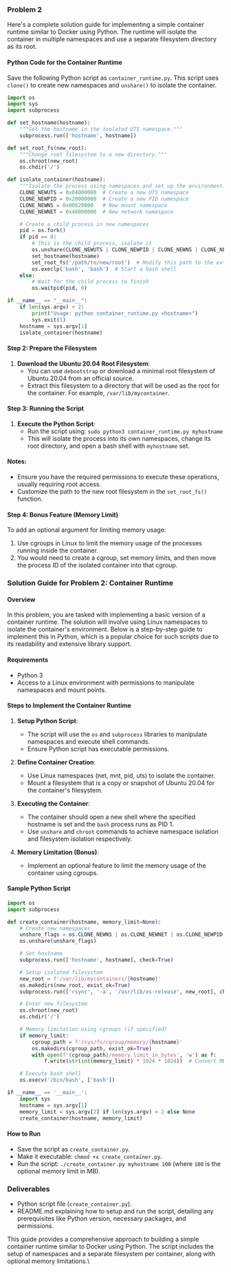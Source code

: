 ### Problem 2

Here's a complete solution guide for implementing a simple container runtime similar to Docker using Python. The runtime will isolate the container in multiple namespaces and use a separate filesystem directory as its root.

#### Python Code for the Container Runtime

Save the following Python script as `container_runtime.py`. This script uses `clone()` to create new namespaces and `unshare()` to isolate the container.

```python
import os
import sys
import subprocess

def set_hostname(hostname):
    """Set the hostname in the isolated UTS namespace."""
    subprocess.run(['hostname', hostname])

def set_root_fs(new_root):
    """Change root filesystem to a new directory."""
    os.chroot(new_root)
    os.chdir('/')

def isolate_container(hostname):
    """Isolate the process using namespaces and set up the environment."""
    CLONE_NEWUTS = 0x04000000  # Create a new UTS namespace
    CLONE_NEWPID = 0x20000000  # Create a new PID namespace
    CLONE_NEWNS = 0x00020000   # New mount namespace
    CLONE_NEWNET = 0x40000000  # New network namespace

    # Create a child process in new namespaces
    pid = os.fork()
    if pid == 0:
        # This is the child process, isolate it
        os.unshare(CLONE_NEWUTS | CLONE_NEWPID | CLONE_NEWNS | CLONE_NEWNET)
        set_hostname(hostname)
        set_root_fs('/path/to/new/root')  # Modify this path to the extracted filesystem
        os.execlp('bash', 'bash')  # Start a bash shell
    else:
        # Wait for the child process to finish
        os.waitpid(pid, 0)

if __name__ == "__main__":
    if len(sys.argv) < 2:
        print("Usage: python container_runtime.py <hostname>")
        sys.exit(1)
    hostname = sys.argv[1]
    isolate_container(hostname)
```

#### Step 2: Prepare the Filesystem
1. **Download the Ubuntu 20.04 Root Filesystem**:
   - You can use `debootstrap` or download a minimal root filesystem of Ubuntu 20.04 from an official source.
   - Extract this filesystem to a directory that will be used as the root for the container. For example, `/var/lib/mycontainer`.

#### Step 3: Running the Script
1. **Execute the Python Script**:
   - Run the script using: `sudo python3 container_runtime.py myhostname`
   - This will isolate the process into its own namespaces, change its root directory, and open a bash shell with `myhostname` set.

#### Notes:
- Ensure you have the required permissions to execute these operations, usually requiring root access.
- Customize the path to the new root filesystem in the `set_root_fs()` function.

#### Step 4: Bonus Feature (Memory Limit)
To add an optional argument for limiting memory usage:
1. Use cgroups in Linux to limit the memory usage of the processes running inside the container.
2. You would need to create a cgroup, set memory limits, and then move the process ID of the isolated container into that cgroup.



### Solution Guide for Problem 2: Container Runtime

#### Overview
In this problem, you are tasked with implementing a basic version of a container runtime. The solution will involve using Linux namespaces to isolate the container's environment. Below is a step-by-step guide to implement this in Python, which is a popular choice for such scripts due to its readability and extensive library support.

#### Requirements
- Python 3
- Access to a Linux environment with permissions to manipulate namespaces and mount points.

#### Steps to Implement the Container Runtime

1. **Setup Python Script**:
   - The script will use the `os` and `subprocess` libraries to manipulate namespaces and execute shell commands.
   - Ensure Python script has executable permissions.

2. **Define Container Creation**:
   - Use Linux namespaces (net, mnt, pid, uts) to isolate the container.
   - Mount a filesystem that is a copy or snapshot of Ubuntu 20.04 for the container's filesystem.

3. **Executing the Container**:
   - The container should open a new shell where the specified hostname is set and the `bash` process runs as PID 1.
   - Use `unshare` and `chroot` commands to achieve namespace isolation and filesystem isolation respectively.

4. **Memory Limitation (Bonus)**:
   - Implement an optional feature to limit the memory usage of the container using cgroups.

#### Sample Python Script

```python
import os
import subprocess

def create_container(hostname, memory_limit=None):
    # Create new namespaces
    unshare_flags = os.CLONE_NEWNS | os.CLONE_NEWNET | os.CLONE_NEWPID | os.CLONE_NEWUTS
    os.unshare(unshare_flags)

    # Set hostname
    subprocess.run(['hostname', hostname], check=True)

    # Setup isolated filesystem
    new_root = f'/var/lib/mycontainers/{hostname}'
    os.makedirs(new_root, exist_ok=True)
    subprocess.run(['rsync', '-a', '/usr/lib/os-release', new_root], check=True)

    # Enter new filesystem
    os.chroot(new_root)
    os.chdir('/')

    # Memory limitation using cgroups (if specified)
    if memory_limit:
        cgroup_path = f'/sys/fs/cgroup/memory/{hostname}'
        os.makedirs(cgroup_path, exist_ok=True)
        with open(f'{cgroup_path}/memory.limit_in_bytes', 'w') as f:
            f.write(str(int(memory_limit) * 1024 * 1024))  # Convert MB to bytes

    # Execute bash shell
    os.execv('/bin/bash', ['bash'])

if __name__ == '__main__':
    import sys
    hostname = sys.argv[1]
    memory_limit = sys.argv[2] if len(sys.argv) > 2 else None
    create_container(hostname, memory_limit)
```

#### How to Run
- Save the script as `create_container.py`.
- Make it executable: `chmod +x create_container.py`.
- Run the script: `./create_container.py myhostname 100` (where `100` is the optional memory limit in MB).

### Deliverables
- Python script file (`create_container.py`).
- README.md explaining how to setup and run the script, detailing any prerequisites like Python version, necessary packages, and permissions.

This guide provides a comprehensive approach to building a simple container runtime similar to Docker using Python. The script includes the setup of namespaces and a separate filesystem per container, along with optional memory limitations.\

